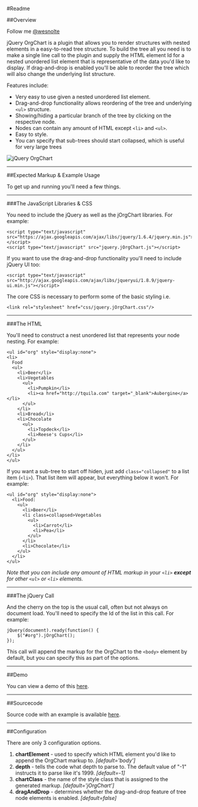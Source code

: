 #Readme


##Overview

Follow me [@wesnolte](http://twitter.com/wesnolte)

jQuery OrgChart is a plugin that allows you to render structures with nested elements in a easy-to-read tree structure. To build the tree all you need is to make a single line call to the plugin and supply the HTML element Id for a nested unordered list element that is representative of the data you'd like to display. If drag-and-drop is enabled you'll be able to reorder the tree which will also change the underlying list structure. 

Features include:

* Very easy to use given a nested unordered list element.
* Drag-and-drop functionality allows reordering of the tree and underlying `<ul>` structure.
* Showing/hiding a particular branch of the tree by clicking on the respective node.
* Nodes can contain any amount of HTML except `<li>` and `<ul>`.
* Easy to style.
* You can specify that sub-trees should start collapsed, which is useful for very large trees

![jQuery OrgChart](http://i.imgur.com/2OpyG.png "jQuery OrgChart")

----

##Expected Markup & Example Usage

To get up and running you'll need a few things. 

-----

###The JavaScript Libraries & CSS

You need to include the jQuery as well as the jOrgChart libraries. For example:

	<script type="text/javascript" src="https://ajax.googleapis.com/ajax/libs/jquery/1.6.4/jquery.min.js"></script>
	<script type="text/javascript" src="jquery.jOrgChart.js"></script>
	
If you want to use the drag-and-drop functionality you'll need to include jQuery UI too:

	<script type="text/javascript" src="http://ajax.googleapis.com/ajax/libs/jqueryui/1.8.9/jquery-ui.min.js"></script>
	
The core CSS is necessary to perform some of the basic styling i.e.

    <link rel="stylesheet" href="css/jquery.jOrgChart.css"/>

----

###The HTML

You'll need to construct a nest unordered list that represents your node nesting. For example:

	<ul id="org" style="display:none">
	<li>
	  Food
	  <ul>
	    <li>Beer</li>
	    <li>Vegetables
	      <ul>
	        <li>Pumpkin</li>
	        <li><a href="http://tquila.com" target="_blank">Aubergine</a></li>
	      </ul>
	    </li>
	    <li>Bread</li>
	    <li>Chocolate
	      <ul>
	        <li>Topdeck</li>
	        <li>Reese's Cups</li>
	      </ul>
	    </li>
	  </ul>
	</li>
	</ul>

If you want a sub-tree to start off hiden, just add `class="collapsed"` to a list item (`<li>`). That list item will appear, but everything below it won't. For example:

	<ul id="org" style="display:none">
      <li>Food:
        <ul>
          <li>Beer</li>
          <li class=collapsed>Vegetables
            <ul>
              <li>Carrot</li>
              <li>Pea</li>
            </ul>
          </li>
          <li>Chocolate</li>
        </ul>
      </li>
    </ul>

*Note that you can include any amount of HTML markup in your `<li>` **except** for other `<ul>` or `<li>` elements.*


-----

###The jQuery Call

And the cherry on the top is the usual call, often but not always on document load. You'll need to specify the Id of the list in this call. For example:

	jQuery(document).ready(function() {
	    $("#org").jOrgChart();
	});
	
This call will append the markup for the OrgChart to the `<body>` element by default, but you can specify this as part of the options.

----

##Demo

You can view a demo of this [here](http://bit.ly/u1XhTf "jQuery OrgChart").

------

##Sourcecode

Source code with an example is available [here](https://github.com/wesnolte/jOrgChart/tree/master/example "Example & Source").

-----

##Configuration

There are only 3 configuration options.

1. **chartElement** - used to specify which HTML element you'd like to append the OrgChart markup to. *[default='body']*
2. **depth** - tells the code what depth to parse to. The default value of "-1" instructs it to parse like it's 1999. *[default=-1]*
3. **chartClass** - the name of the style class that is assigned to the generated markup. *[default='jOrgChart']*
4. **dragAndDrop** - determines whether the drag-and-drop feature of tree node elements is enabled. *[default=false]*
